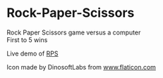 # Rock-Paper-Scissors
Rock Paper Scissors game versus a computer\
First to 5 wins

Live demo of [RPS](https://rps05.netlify.app)

Icon made by DinosoftLabs from www.flaticon.com
